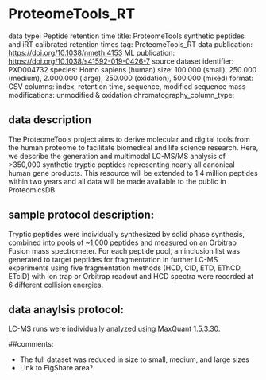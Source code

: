 # ProteomeTools_RT

data type: Peptide retention time
title: ProteomeTools synthetic peptides and iRT calibrated retention times
tag: ProteomeTools_RT
data publication: https://doi.org/10.1038/nmeth.4153
ML publication: https://doi.org/10.1038/s41592-019-0426-7
source dataset identifier: PXD004732
species: Homo sapiens (human)
size: 100.000 (small), 250.000 (medium), 2.000.000 (large), 250.000 (oxidation), 500.000 (mixed)
format: CSV
columns: index, retention time, sequence, modified sequence
mass modifications: unmodified & oxidation
chromatography_column_type: <unknown>

## data description
The ProteomeTools project aims to derive molecular and digital
tools from the human proteome to facilitate biomedical and life science research.
Here, we describe the generation and multimodal LC-MS/MS analysis of >350,000
synthetic tryptic peptides representing nearly all canonical human gene products. This
resource will be extended to 1.4 million peptides within two years and all data will be
made available to the public in ProteomicsDB.

## sample protocol description:
Tryptic peptides were individually synthesized by solid
phase synthesis, combined into pools of ~1,000 peptides and measured on an Orbitrap
Fusion mass spectrometer. For each peptide pool, an inclusion list was generated to
target peptides for fragmentation in further LC-MS experiments using five
fragmentation methods (HCD, CID, ETD, EThCD, ETciD) with ion trap or Orbitrap
readout and HCD spectra were recorded at 6 different collision energies.

## data anaylsis protocol:
LC-MS runs were individually analyzed using MaxQuant 1.5.3.30.

##comments:
- The full dataset was reduced in size to small, medium, and large sizes
- Link to FigShare area?

